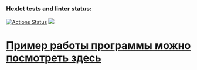 ### Hexlet tests and linter status:
[![Actions Status](https://github.com/Gadjijka/python-project-83/actions/workflows/hexlet-check.yml/badge.svg)](https://github.com/Gadjijka/python-project-83/actions)
<a href="https://codeclimate.com/github/Gadjijka/python-project-83/maintainability"><img src="https://api.codeclimate.com/v1/badges/39f98ec2ad191c4bc716/maintainability" /></a>

<a href="https://python-project-83-4.onrender.com/"><h1>Пример работы программы можно посмотреть здесь</h1></a>
